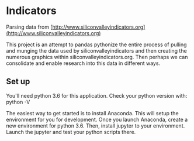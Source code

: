 <h1> Indicators </h1>

Parsing data from [http://www.siliconvalleyindicators.org](http://www.siliconvalleyindicators.org)

This project is an attempt to pandas pythonize the entire process of pulling and munging the data used by siliconvalleyindicators and then creating the numerous graphics within siliconvalleyindicators.org.  Then perhaps we can consolidate and enable research into this data in different ways.

<h2> Set up </h2>
You'll need python 3.6 for this application.  Check your python version with: 
python -V

The easiest way to get started is to install Anaconda.  This will setup the environment for you for development. 
Once you launch Anaconda, create a new environment for python 3.6.  Then, install jupyter to your environment.  Launch the jupyter and test your python scripts there. 
